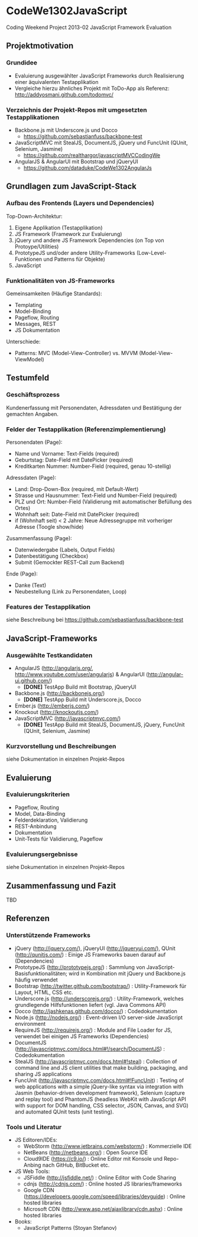  CodeWe1302JavaScript
====================

Coding Weekend Project 2013-02 JavaScript Framework Evaluation

## Projektmotivation 

### Grundidee

* Evaluierung ausgewählter JavaScript Frameworks durch Realisierung einer äquivalenten Testapplikation
* Vergleiche hierzu ähnliches Projekt mit ToDo-App als Referenz: http://addyosmani.github.com/todomvc/

### Verzeichnis der Projekt-Repos mit umgesetzten Testapplikationen

* Backbone.js mit Underscore.js und Docco
  - https://github.com/sebastianfuss/backbone-test
* JavaScriptMVC mit StealJS, DocumentJS, jQuery und FuncUnit (QUnit, Selenium, Jasmine)
  - https://github.com/realthargor/javascriptMVCCodingWe
* AngularJS & AngularUI  mit Bootstrap und jQueryUI 
  - https://github.com/dataduke/CodeWe1302AngularJs

## Grundlagen zum JavaScript-Stack

### Aufbau des Frontends (Layers und Dependencies)

Top-Down-Architektur:

1. Eigene Applikation (Testapplikation)
2. JS Framework (Framework zur Evaluierung)
3. jQuery und andere JS Framework Dependencies (on Top von Protoype/Utilities)
4. PrototypeJS und/oder andere Utility-Frameworks (Low-Level-Funktionen und Patterns für Objekte)
5. JavaScript

### Funktionalitäten von JS-Frameworks

Gemeinsamkeiten (Häufige Standards):

- Templating
- Model-Binding
- Pageflow, Routing
- Messages, REST
- JS Dokumentation

Unterschiede:

- Patterns: MVC (Model-View-Controller) vs. MVVM (Model-View-ViewModel)

## Testumfeld

### Geschäftsprozess

Kundenerfassung mit Personendaten, Adressdaten und Bestätigung der gemachten Angaben.

### Felder der Testapplikation (Referenzimplementierung)

Personendaten (Page):

- Name und Vorname: Text-Fields (required)
- Geburtstag: Date-Field mit DatePicker (required)
- Kreditkarten Nummer: Number-Field (required, genau 10-stellig)

Adressdaten (Page):

- Land: Drop-Down-Box (required, mit Default-Wert)
- Strasse und Hausnummer: Text-Field und Number-Field (required)
- PLZ und Ort: Number-Field (Validierung mit automatischer Befüllung des Ortes)
- Wohnhaft seit: Date-Field mit DatePicker (required)
- if (Wohnhaft seit) < 2 Jahre: Neue Adressegruppe mit vorheriger Adresse (Toogle show/hide)

Zusammenfassung (Page):

- Datenwiedergabe (Labels, Output Fields)
- Datenbestätigung (Checkbox)
- Submit (Gemockter REST-Call zum Backend)

Ende (Page):

- Danke (Text)
- Neubestellung (Link zu Personendaten, Loop)

### Features der Testapplikation

siehe Beschreibung bei https://github.com/sebastianfuss/backbone-test

## JavaScript-Frameworks

### Ausgewählte Testkandidaten 

* AngularJS (http://angularjs.org/,  http://www.youtube.com/user/angularjs) & AngularUI (http://angular-ui.github.com/) 
  - __[DONE]__ TestApp Build mit Bootstrap, jQueryUI
* Backbone.js (http://backbonejs.org/) 
  - __[DONE]__ TestApp Build mit Underscore.js, Docco
* Ember.js (http://emberjs.com/)
* Knockout (http://knockoutjs.com/)
* JavaScriptMVC (http://javascriptmvc.com/) 
  - __[DONE]__ TestApp Build mit  StealJS, DocumentJS, jQuery, FuncUnit (QUnit, Selenium, Jasmine)

### Kurzvorstellung und Beschreibungen

siehe Dokumentation in einzelnen Projekt-Repos

## Evaluierung

### Evaluierungskriterien

- Pageflow, Routing
- Model, Data-Binding
- Felderdeklaration, Validierung
- REST-Anbindung
- Dokumentation
- Unit-Tests für Validierung, Pageflow

### Evaluierungsergebnisse

siehe Dokumentation in einzelnen Projekt-Repos

## Zusammenfassung und Fazit

TBD

## Referenzen

### Unterstützende Frameworks

- jQuery (http://jquery.com/), jQueryUI (http://jqueryui.com/), QUnit (http://qunitjs.com/) : Einige JS Frameworks bauen darauf auf (Dependencies)
- PrototypeJS (http://prototypejs.org/) : Sammlung von JavaScript-Basisfunktionalitäten; wird in  Kombination mit jQuery und Backbone.js häufig verwendet
- Bootstrap (http://twitter.github.com/bootstrap/) : Utility-Framework für Layout, HTML, CSS etc. 
- Underscore.js (http://underscorejs.org/) : Utility-Framework, welches grundlegende Hilfsfunktionen liefert (vgl. Java Commons API)
- Docco (http://jashkenas.github.com/docco/) : Codedokumentation
- Node.js (http://nodejs.org/) : Event-driven I/O server-side JavaScript environment
- RequireJS (http://requirejs.org/) : Module and File Loader for JS, verwendet bei einigen JS Frameworks (Dependencies)
- DocumentJS (http://javascriptmvc.com/docs.html#!/search/DocumentJS) : Codedokumentation
- StealJS (http://javascriptmvc.com/docs.html#!steal) : Collection of command line and JS client utilities that make building, packaging, and sharing JS applications
- FuncUnit (http://javascriptmvc.com/docs.html#!FuncUnit) : Testing of web applications with a simple jQuery-like syntax via integration with Jasmin (behavior-driven development framework), Selenium (capture and replay tool) and PhantomJS (headless WebKit with JavaScript API with support for  DOM handling, CSS selector, JSON, Canvas, and SVG) and automated QUnit tests (unit testing).

### Tools und Literatur

- JS Editoren/IDEs: 
    - WebStorm (http://www.jetbrains.com/webstorm/) : Kommerzielle IDE
    - NetBeans (http://netbeans.org/) : Open Source IDE
    - Cloud9IDE (https://c9.io/) : Online Editor mit Konsole und Repo-Anbing nach GitHub, BitBucket etc.
- JS Web Tools:
    - JSFiddle (http://jsfiddle.net/) : Online Editor with Code Sharing
    - cdnjs (http://cdnjs.com/) : Online hosted JS libraries/frameworks
    - Google CDN (https://developers.google.com/speed/libraries/devguide) : Online hosted libraries
    - Microsoft CDN (http://www.asp.net/ajaxlibrary/cdn.ashx) : Online hosted libraries
- Books: 
    - JavaScript Patterns (Stoyan Stefanov)

